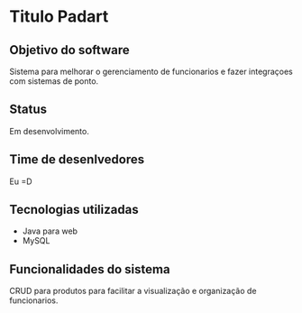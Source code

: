 # Titulo Padart

## Objetivo do software
Sistema para melhorar o gerenciamento de funcionarios e fazer integraçoes com sistemas de ponto.

## Status
Em desenvolvimento.

## Time de desenlvedores
Eu =D 

## Tecnologias utilizadas
- Java para web
- MySQL

## Funcionalidades do sistema 
CRUD para produtos para facilitar a visualização e organização de funcionarios.